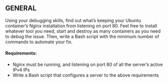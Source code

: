 ## GENERAL

Using your debugging skills, find out what’s keeping your Ubuntu container’s Nginx installation from listening on port 80. Feel free to install whatever tool you need, start and destroy as many containers as you need to debug the issue. Then, write a Bash script with the minimum number of commands to automate your fix.

#### Requirements:
- Nginx must be running, and listening on port 80 of all the server’s active IPv4 IPs
- Write a Bash script that configures a server to the above requirements
